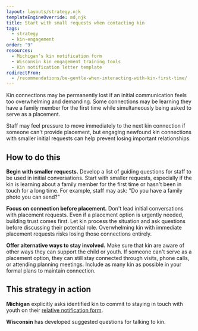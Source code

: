 ```yaml
---
layout: layouts/strategy.njk
templateEngineOverride: md,njk
title: Start with small requests when contacting kin
tags:
  - strategy
  - kin-engagement
order: "9"
resources:
  - Michigan’s kin notification form
  - Wisconsin kin engagement training tools
  - Kin notification letter template
redirectFrom:
  - /recommendations/be-gentle-when-interacting-with-kin-first-time/
---
```

Kin connections may be permanently lost if an initial communication feels too overwhelming and demanding. Some connections may be learning they have a family member for the first time while simultaneously being asked to serve as a placement. 

Staff may feel pressure to move immediately to the next kin connection if someone can't provide placement, but engaging newfound kin connections with smaller initial requests can help prevent losing important relationships.

## How to do this

**Begin with smaller requests.** Develop a list of guiding questions for staff to be used in initial conversations. Start with smaller requests, especially if the kin is learning about a family member for the first time or hasn't been in touch for a long time. For example, staff may ask: "Do you have a family photo you can send?"

**Focus on connection before placement.** Don't lead initial conversations with placement requests. Even if a placement option is urgently needed, building trust comes first. Let kin process the situation and ask questions before discussing their potential role. Overwhelming kin with immediate placement requests risks losing those connections entirely.

**Offer alternative ways to stay involved.** Make sure that kin are aware of other ways they can support the child or youth. If someone can't serve as a placement option, they can still stay connected through visits, phone calls, or attending planning meetings. Include as many kin as possible in your formal plans to maintain connection.

## This strategy in action

**Michigan** explicitly asks identified kin to commit to staying in touch with youth on their [relative notification form](/resources/michigan-relative-notification/).

**Wisconsin** has developed suggested questions for talking to kin.[](https://drive.google.com/file/d/1vhn78eupW25aIhfTGSVri1rh2y_0GEQ9/view)
